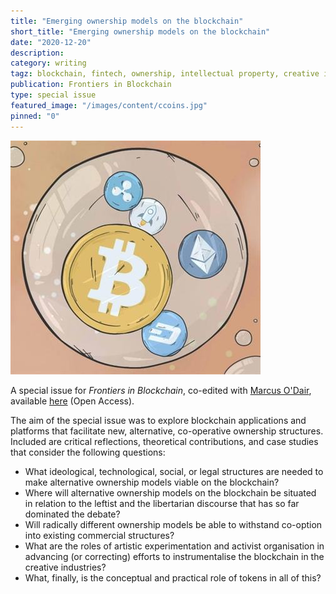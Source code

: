 ```yaml
---
title: "Emerging ownership models on the blockchain"
short_title: "Emerging ownership models on the blockchain"
date: "2020-12-20"
description:
category: writing
tagz: blockchain, fintech, ownership, intellectual property, creative industries
publication: Frontiers in Blockchain
type: special issue
featured_image: "/images/content/ccoins.jpg"
pinned: "0"
---
```


![](/images/content/ccoins.jpg)


A special issue for _Frontiers in Blockchain_, co-edited with [Marcus O'Dair](https://www.marcusodair.com/), available [here](https://www.frontiersin.org/research-topics/10083/emerging-ownership-models-on-the-blockchain#articles) (Open Access).

The aim of the special issue was to explore blockchain applications and platforms that facilitate new, alternative, co-operative ownership structures. Included are critical reflections, theoretical contributions, and case studies that consider the following questions:

- What ideological, technological, social, or legal structures are needed to make alternative ownership models viable on the blockchain?
- Where will alternative ownership models on the blockchain be situated in relation to the leftist and the libertarian discourse that has so far dominated the debate?
- Will radically different ownership models be able to withstand co-option into existing commercial structures?
- What are the roles of artistic experimentation and activist organisation in advancing (or correcting) efforts to instrumentalise the blockchain in the creative industries?
- What, finally, is the conceptual and practical role of tokens in all of this?
